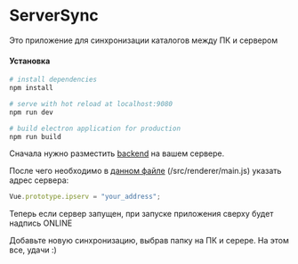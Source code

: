 # ServerSync

Это приложение для синхронизации каталогов между ПК и сервером

#### Установка

``` bash
# install dependencies
npm install

# serve with hot reload at localhost:9080
npm run dev

# build electron application for production
npm run build
```

Сначала нужно разместить [backend](https://github.com/deonoize/ServerSyncBackend "ServerSyncBackend") на вашем сервере.

После чего необходимо в [данном файле](https://github.com/deonoize/ServerSync/blob/master/src/renderer/main.js "/src/renderer/main.js")  (/src/renderer/main.js) указать адрес сервера:
``` javascript
Vue.prototype.ipserv = "your_address";
```

Теперь если сервер запущен, при запуске приложения сверху будет надпись ONLINE

Добавьте новую синхронизацию, выбрав папку на ПК и серере. На этом все, удачи :)
